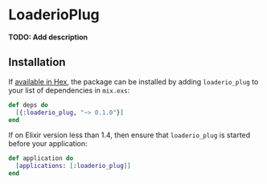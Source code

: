# LoaderioPlug

**TODO: Add description**

## Installation

If [available in Hex](https://hex.pm/docs/publish), the package can be installed
by adding `loaderio_plug` to your list of dependencies in `mix.exs`:

```elixir
def deps do
  [{:loaderio_plug, "~> 0.1.0"}]
end
```

If on Elixir version less than 1.4, then ensure that `loaderio_plug` is started before your application:

```elixir
def application do
  [applications: [:loaderio_plug]]
end
```
